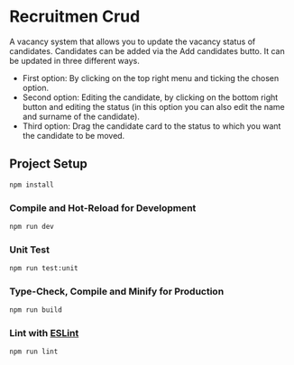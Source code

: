 # Recruitmen Crud

A vacancy system that allows you to update the vacancy status of candidates. Candidates can be added via the Add candidates butto. It can be updated in three different ways.
- First option: By clicking on the top right menu and ticking the chosen option.
- Second option: Editing the candidate, by clicking on the bottom right button and editing the status (in this option you can also edit the name and surname of the candidate).
- Third option: Drag the candidate card to the status to which you want the candidate to be moved.

## Project Setup

```sh
npm install
```

### Compile and Hot-Reload for Development

```sh
npm run dev
```
### Unit Test

```sh
npm run test:unit
```

### Type-Check, Compile and Minify for Production

```sh
npm run build
```

### Lint with [ESLint](https://eslint.org/)

```sh
npm run lint
```
